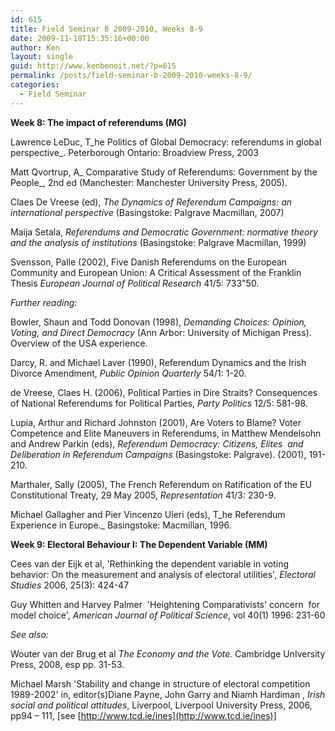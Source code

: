 ```yaml
---
id: 615
title: Field Seminar B 2009-2010, Weeks 8-9
date: 2009-11-18T15:35:16+00:00
author: Ken
layout: single
guid: http://www.kenbenoit.net/?p=615
permalink: /posts/field-seminar-b-2009-2010-weeks-8-9/
categories:
  - Field Seminar
---
```

**Week 8: The impact of referendums (MG)**


  Lawrence LeDuc, T_he Politics of Global Democracy: referendums in global perspective_. Peterborough Ontario: Broadview Press, 2003



  Matt Qvortrup, A_ Comparative Study of Referendums: Government by the People_, 2nd ed (Manchester: Manchester University Press, 2005).



  Claes De Vreese (ed), _The Dynamics of Referendum Campaigns: an international perspective_ (Basingstoke: Palgrave Macmillan, 2007)



  Maija Setala, _Referendums and Democratic Government: normative theory and the analysis of institutions_ (Basingstoke: Palgrave Macmillan, 1999)



  Svensson, Palle (2002), Five Danish Referendums on the European Community and European Union: A Critical Assessment of the Franklin Thesis _European Journal of Political Research_ 41/5: 733"50.
 <em></em>



  _Further reading:_



  Bowler, Shaun and Todd Donovan (1998), _Demanding Choices: Opinion, Voting, and Direct Democracy_ (Ann Arbor: University of Michigan Press). Overview of the USA experience.



  Darcy, R. and Michael Laver (1990), Referendum Dynamics and the Irish Divorce Amendment, _Public Opinion Quarterly_ 54/1: 1-20.



  de Vreese, Claes H. (2006), Political Parties in Dire Straits? Consequences of National Referendums for Political Parties, _Party Politics_ 12/5: 581-98.



  Lupia, Arthur and Richard Johnston (2001), Are Voters to Blame? Voter Competence and Elite Maneuvers in Referendums, in Matthew Mendelsohn and Andrew Parkin (eds), _Referendum Democracy: Citizens, Elites  and Deliberation in Referendum Campaigns_ (Basingstoke: Palgrave). (2001), 191-210.



  Marthaler, Sally (2005), The French Referendum on Ratification of the EU Constitutional Treaty, 29 May 2005, _Representation_ 41/3: 230-9.



  Michael Gallagher and Pier Vincenzo Uleri (eds), T_he Referendum Experience in Europe._ Basingstoke: Macmillan, 1996.


**Week 9: Electoral Behaviour I: The Dependent Variable (MM)**


  Cees van der Eijk et al, 'Rethinking the dependent variable in voting behavior: On the measurement and analysis of electoral utilities', _Electoral Studies_ 2006, 25(3): 424-47<strong></strong>



  Guy Whitten and Harvey Palmer  'Heightening Comparativists' concern  for model choice', _American Journal of Political Science_, vol 40(1) 1996: 231-60



  _See also:_



  Wouter van der Brug et al _The Economy and the Vote._ Cambridge UnIversity Press, 2008, esp pp. 31-53.



  Michael Marsh 'Stability and change in structure of electoral competition 1989-2002' in, editor(s)Diane Payne, John Garry and Niamh Hardiman , _Irish social and political attitudes_, Liverpool, Liverpool University Press, 2006, pp94 &#8211; 111, [see [http://www.tcd.ie/ines](http://www.tcd.ie/ines)]
